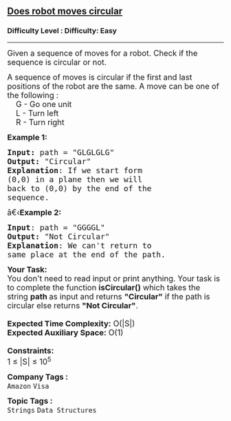 <h2><a href="https://www.geeksforgeeks.org/problems/does-robot-moves-circular0414/1?page=2&company=Amazon&status=unsolved,attempted&sortBy=accuracy">Does robot moves circular</a></h2><h3>Difficulty Level : Difficulty: Easy</h3><hr><div class="problems_problem_content__Xm_eO"><p><span style="font-size:18px">Given a sequence of moves for a robot.&nbsp;Check if the sequence is circular&nbsp;or not. </span></p>

<p><span style="font-size:18px">A sequence of moves is circular if the first and last positions of the robot are the same. A move can be one of the following :<br>
&nbsp; &nbsp; G - Go one unit<br>
&nbsp;&nbsp; &nbsp;L - Turn left<br>
&nbsp;&nbsp; &nbsp;R - Turn right</span></p>

<p><span style="font-size:18px"><strong>Example 1:</strong></span></p>

<pre><span style="font-size:18px"><strong>Input: </strong>path = "GLGLGLG"
<strong>Output:</strong> "Circular"
<strong>Explanation</strong>: If we start form 
(0,0) in a plane then we will 
back to (0,0) by the end of the 
sequence.
</span></pre>

<p><span style="font-size:18px">â€‹<strong>Example 2:</strong></span></p>

<pre><span style="font-size:18px"><strong>Input</strong>: path = "GGGGL"
<strong>Output:</strong> "Not Circular"
<strong>Explanation</strong>: We can't return to 
same place at the end of the path.</span></pre>

<p><span style="font-size:18px"><strong>Your Task:&nbsp;&nbsp;</strong><br>
You don't need to read input or print anything. Your task is to complete the function&nbsp;<strong>isCircular</strong><strong>()</strong>&nbsp;which takes the string&nbsp;<strong>path&nbsp;</strong>as input&nbsp;and returns&nbsp;<strong>"Circular"</strong> if the path is circular else returns&nbsp;<strong>"Not Circular"</strong>.<br>
<br>
<strong>Expected Time Complexity:</strong>&nbsp;O(|S|)<br>
<strong>Expected Auxiliary Space:</strong>&nbsp;O(1)<br>
<br>
<strong>Constraints:</strong><br>
1 ≤ |S| ≤&nbsp;10<sup>5</sup></span></p>
</div><p><span style=font-size:18px><strong>Company Tags : </strong><br><code>Amazon</code>&nbsp;<code>Visa</code>&nbsp;<br><p><span style=font-size:18px><strong>Topic Tags : </strong><br><code>Strings</code>&nbsp;<code>Data Structures</code>&nbsp;